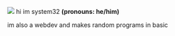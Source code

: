 [![](https://visitcount.itsvg.in/api?id=System32&label=Profile%20Views&color=0&pretty=true)](https://visitcount.itsvg.in)
hi im system32 **(pronouns: he/him)**

im also a webdev and makes random programs in basic
